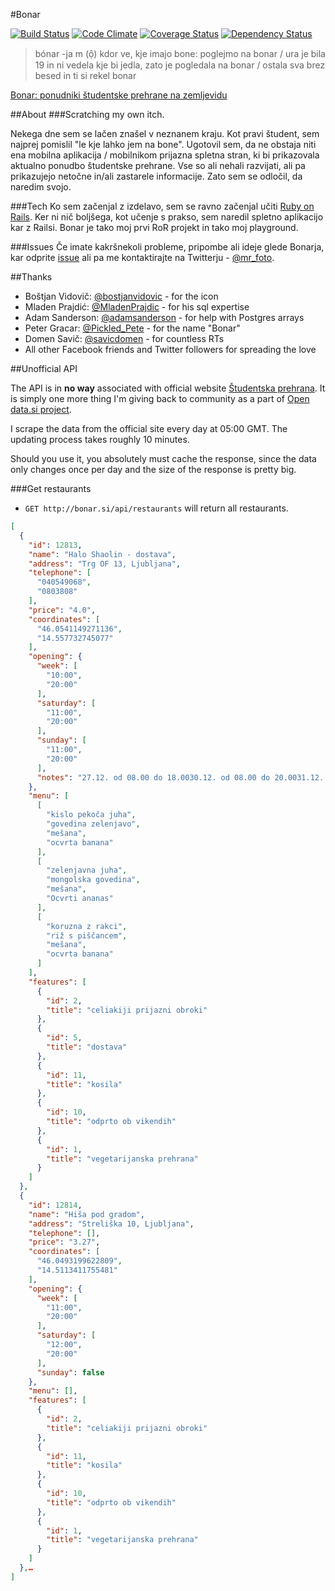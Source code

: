 #Bonar

[![Build Status](http://img.shields.io/travis/mrfoto/bonar.svg?style=flat-square)](https://travis-ci.org/BloomSN/bonar)
[![Code Climate](http://img.shields.io/codeclimate/github/mrfoto/bonar.svg?style=flat-square)](https://codeclimate.com/github/BloomSN/bonar)
[![Coverage Status](http://img.shields.io/codeclimate/coverage/github/mrfoto/bonar.svg?style=flat-square)](https://codeclimate.com/github/mrfoto/bonar)
[![Dependency Status](http://img.shields.io/gemnasium/mrfoto/bonar.svg?style=flat-square)](https://gemnasium.com/mrfoto/bonar)

> bónar -ja m (ọ̑) kdor ve, kje imajo bone: poglejmo na bonar / ura je bila 19 in ni vedela kje bi jedla, zato je pogledala na bonar / ostala sva brez besed in ti si rekel bonar

[Bonar: ponudniki študentske prehrane na zemljevidu](http://bonar.si/)

##About
###Scratching my own itch.

Nekega dne sem se lačen znašel v neznanem kraju. Kot pravi študent, sem najprej pomislil "le kje lahko jem na bone". Ugotovil sem, da ne obstaja niti ena mobilna aplikacija / mobilnikom prijazna spletna stran, ki bi prikazovala aktualno ponudbo študentske prehrane. Vse so ali nehali razvijati, ali pa prikazujejo netočne in/ali zastarele informacije. Zato sem se odločil, da naredim svojo.

###Tech
Ko sem začenjal z izdelavo, sem se ravno začenjal učiti [Ruby on Rails](http://rubyonrails.org/). Ker ni nič boljšega, kot učenje s prakso, sem naredil spletno aplikacijo kar z Railsi. Bonar je tako moj prvi RoR projekt in tako moj playground.

###Issues
Če imate kakršnekoli probleme, pripombe ali ideje glede Bonarja, kar odprite [issue](https://github.com/mrfoto/bonar/issues) ali pa me kontaktirajte na Twitterju - [@mr_foto](https://twitter.com/mr_foto).

##Thanks

* Boštjan Vidovič: [@bostjanvidovic](https://twitter.com/bostjanvidovic) - for the icon
* Mladen Prajdić: [@MladenPrajdic](https://twitter.com/MladenPrajdic) - for his sql expertise
* Adam Sanderson: [@adamsanderson](https://github.com/adamsanderson) - for help with Postgres arrays
* Peter Gracar: [@Pickled_Pete](https://twitter.com/Pickled_Pete) - for the name "Bonar"
* Domen Savič: [@savicdomen](https://twitter.com/savicdomen) - for countless RTs
* All other Facebook friends and Twitter followers for spreading the love

##Unofficial API

The API is in **no way** associated with official website [Študentska prehrana](https://www.studentska-prehrana.si/). It is simply one more thing I'm giving back to community as a part of [Open data.si project](http://opendata.si/).

I scrape the data from the official site every day at 05:00 GMT. The updating process takes roughly 10 minutes.

Should you use it, you absolutely must cache the response, since the data only changes once per day and the size of the response is pretty big.

###Get restaurants

* `GET http://bonar.si/api/restaurants` will return all restaurants.

```json
[
  {
    "id": 12813,
    "name": "Halo Shaolin - dostava",
    "address": "Trg OF 13, Ljubljana",
    "telephone": [
      "040549068",
      "0803808"
    ],
    "price": "4.0",
    "coordinates": [
      "46.0541149271136",
      "14.557732745077"
    ],
    "opening": {
      "week": [
        "10:00",
        "20:00"
      ],
      "saturday": [
        "11:00",
        "20:00"
      ],
      "sunday": [
        "11:00",
        "20:00"
      ],
      "notes": "27.12. od 08.00 do 18.0030.12. od 08.00 do 20.0031.12. od 08.00 do 15.00"
    },
    "menu": [
      [
        "kislo pekoča juha",
        "govedina zelenjavo",
        "mešana",
        "ocvrta banana"
      ],
      [
        "zelenjavna juha",
        "mongolska govedina",
        "mešana",
        "Ocvrti ananas"
      ],
      [
        "koruzna z rakci",
        "riž s piščancem",
        "mešana",
        "ocvrta banana"
      ]
    ],
    "features": [
      {
        "id": 2,
        "title": "celiakiji prijazni obroki"
      },
      {
        "id": 5,
        "title": "dostava"
      },
      {
        "id": 11,
        "title": "kosila"
      },
      {
        "id": 10,
        "title": "odprto ob vikendih"
      },
      {
        "id": 1,
        "title": "vegetarijanska prehrana"
      }
    ]
  },
  {
    "id": 12814,
    "name": "Hiša pod gradom",
    "address": "Streliška 10, Ljubljana",
    "telephone": [],
    "price": "3.27",
    "coordinates": [
      "46.0493199622809",
      "14.5113411755481"
    ],
    "opening": {
      "week": [
        "11:00",
        "20:00"
      ],
      "saturday": [
        "12:00",
        "20:00"
      ],
      "sunday": false
    },
    "menu": [],
    "features": [
      {
        "id": 2,
        "title": "celiakiji prijazni obroki"
      },
      {
        "id": 11,
        "title": "kosila"
      },
      {
        "id": 10,
        "title": "odprto ob vikendih"
      },
      {
        "id": 1,
        "title": "vegetarijanska prehrana"
      }
    ]
  },…
]
```
